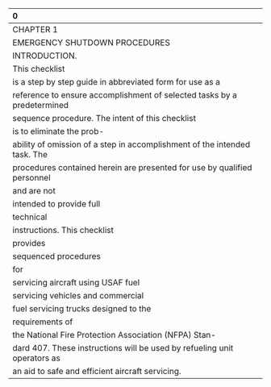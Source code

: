 | 0                                                                         |
|:--------------------------------------------------------------------------|
| CHAPTER 1                                                                 |
| EMERGENCY SHUTDOWN PROCEDURES                                             |
| INTRODUCTION.                                                             |
| This checklist                                                            |
| is a step by step guide in abbreviated form for use as a                  |
| reference to ensure accomplishment of selected tasks by a predetermined   |
| sequence procedure. The intent of this checklist                          |
| is to eliminate the prob-                                                 |
| ability of omission of a step in accomplishment of the intended task. The |
| procedures contained herein are presented for use by qualified personnel  |
| and are not                                                               |
| intended to provide full                                                  |
| technical                                                                 |
| instructions. This checklist                                              |
| provides                                                                  |
| sequenced procedures                                                      |
| for                                                                       |
| servicing aircraft using USAF fuel                                        |
| servicing vehicles and commercial                                         |
| fuel servicing trucks designed to the                                     |
| requirements of                                                           |
| the National Fire Protection Association (NFPA) Stan-                     |
| dard 407. These instructions will be used by refueling unit operators as  |
| an aid to safe and efficient aircraft servicing.                          |